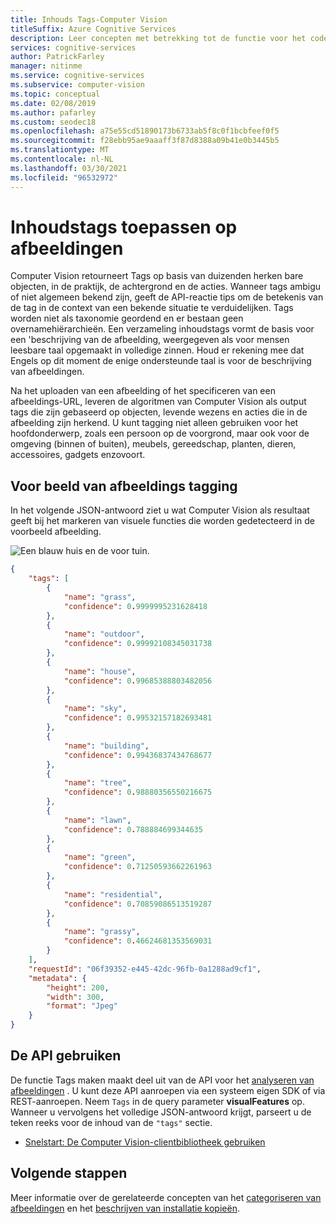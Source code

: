 ```yaml
---
title: Inhouds Tags-Computer Vision
titleSuffix: Azure Cognitive Services
description: Leer concepten met betrekking tot de functie voor het coderen van afbeeldingen van de Computer Vision-API.
services: cognitive-services
author: PatrickFarley
manager: nitinme
ms.service: cognitive-services
ms.subservice: computer-vision
ms.topic: conceptual
ms.date: 02/08/2019
ms.author: pafarley
ms.custom: seodec18
ms.openlocfilehash: a75e55cd51890173b6733ab5f8c0f1bcbfeef0f5
ms.sourcegitcommit: f28ebb95ae9aaaff3f87d8388a09b41e0b3445b5
ms.translationtype: MT
ms.contentlocale: nl-NL
ms.lasthandoff: 03/30/2021
ms.locfileid: "96532972"
---
```

# <a name="applying-content-tags-to-images"></a>Inhoudstags toepassen op afbeeldingen

Computer Vision retourneert Tags op basis van duizenden herken bare objecten, in de praktijk, de achtergrond en de acties. Wanneer tags ambigu of niet algemeen bekend zijn, geeft de API-reactie tips om de betekenis van de tag in de context van een bekende situatie te verduidelijken. Tags worden niet als taxonomie geordend en er bestaan geen overnamehiërarchieën. Een verzameling inhoudstags vormt de basis voor een 'beschrijving van de afbeelding, weergegeven als voor mensen leesbare taal opgemaakt in volledige zinnen. Houd er rekening mee dat Engels op dit moment de enige ondersteunde taal is voor de beschrijving van afbeeldingen.

Na het uploaden van een afbeelding of het specificeren van een afbeeldings-URL, leveren de algoritmen van Computer Vision als output tags die zijn gebaseerd op objecten, levende wezens en acties die in de afbeelding zijn herkend. U kunt tagging niet alleen gebruiken voor het hoofdonderwerp, zoals een persoon op de voorgrond, maar ook voor de omgeving (binnen of buiten), meubels, gereedschap, planten, dieren, accessoires, gadgets enzovoort.

## <a name="image-tagging-example"></a>Voor beeld van afbeeldings tagging

In het volgende JSON-antwoord ziet u wat Computer Vision als resultaat geeft bij het markeren van visuele functies die worden gedetecteerd in de voorbeeld afbeelding.

![Een blauw huis en de voor tuin](./Images/house_yard.png).

```json
{
    "tags": [
        {
            "name": "grass",
            "confidence": 0.9999995231628418
        },
        {
            "name": "outdoor",
            "confidence": 0.99992108345031738
        },
        {
            "name": "house",
            "confidence": 0.99685388803482056
        },
        {
            "name": "sky",
            "confidence": 0.99532157182693481
        },
        {
            "name": "building",
            "confidence": 0.99436837434768677
        },
        {
            "name": "tree",
            "confidence": 0.98880356550216675
        },
        {
            "name": "lawn",
            "confidence": 0.788884699344635
        },
        {
            "name": "green",
            "confidence": 0.71250593662261963
        },
        {
            "name": "residential",
            "confidence": 0.70859086513519287
        },
        {
            "name": "grassy",
            "confidence": 0.46624681353569031
        }
    ],
    "requestId": "06f39352-e445-42dc-96fb-0a1288ad9cf1",
    "metadata": {
        "height": 200,
        "width": 300,
        "format": "Jpeg"
    }
}
```

## <a name="use-the-api"></a>De API gebruiken

De functie Tags maken maakt deel uit van de API voor het [analyseren van afbeeldingen](https://westcentralus.dev.cognitive.microsoft.com/docs/services/computer-vision-v3-1-ga/operations/56f91f2e778daf14a499f21b) . U kunt deze API aanroepen via een systeem eigen SDK of via REST-aanroepen. Neem `Tags` in de query parameter **visualFeatures** op. Wanneer u vervolgens het volledige JSON-antwoord krijgt, parseert u de teken reeks voor de inhoud van de `"tags"` sectie.

* [Snelstart: De Computer Vision-clientbibliotheek gebruiken](./quickstarts-sdk/client-library.md?pivots=programming-language-csharp)

## <a name="next-steps"></a>Volgende stappen

Meer informatie over de gerelateerde concepten van het [categoriseren van afbeeldingen](concept-categorizing-images.md) en het [beschrijven van installatie kopieën](concept-describing-images.md).
